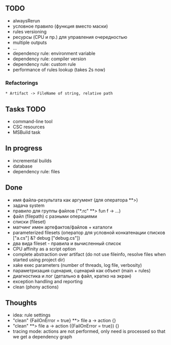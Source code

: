 ﻿## TODO
  * alwaysRerun
  * условное правило (функция вместо маски)
  * rules versioning
  * ресурсы (CPU и пр.) для управления очередностью
  * multiple outputs
  * ...
  * dependency rule: environment variable
  * dependency rule: compiler version
  * dependency rule: custom rule
  * performance of rules lookup (takes 2s now)

### Refactorings
    * Artifact -> FileName of string, relative path


## Tasks TODO
  * command-line tool
  * CSC resources
  * MSBuild task


## In progress
  * incremental builds
   * database
   * dependency rule: files

## Done
 * имя файла-результата как аргумент (для оператора **>)
 * задача system
 * правило для группы файлов ("\*.rc" \*\*> fun f -> ...)
 * файл (filepath) с разными операциями
 * списки (fileset)
 * матчинг имен артефактов/файлов + каталоги
 * parameterized filesets (оператор для условной конкатенации списков ["a.cs"] &? debug ["debug.cs"])
 * два вида fileset - правила и вычисленный список
 * CPU affinity as a script option
 * complete abstraction over artifact (do not use fileinfo, resolve files when started using project dir)
 * xake exec parameters (number of threads, log file, verbosity)
 * параметризация сценария, сценарий как объект (main + rules)
 * диагностика и лог (детально в файл, кратко на экран)
 * exception handling and reporting
 * clean (phony actions)

## Thoughts
 * idea: rule settings
  * "clean" {FailOnError = true} \*\*> file a -> action {}
  * "clean" \*\*> file a -> action ({FailOnError = true}) {}
 * tracing mode: actions are not performed, only need is processed so that we get a dependency graph